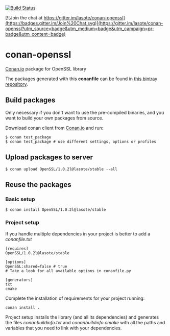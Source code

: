 [![Build Status](https://travis-ci.org/lasote/conan-openssl.svg?branch=master)](https://travis-ci.org/lasote/conan-openssl)

[![Join the chat at https://gitter.im/lasote/conan-openssl](https://badges.gitter.im/Join%20Chat.svg)](https://gitter.im/lasote/conan-openssl?utm_source=badge&utm_medium=badge&utm_campaign=pr-badge&utm_content=badge)

# conan-openssl

[Conan.io](https://conan.io) package for OpenSSL library

The packages generated with this **conanfile** can be found in [this bintray repository](https://bintray.com/conan-community/conan/OpenSSL:conan).

## Build packages

Only necessary if you don't want to use the pre-compiled binaries, and you want to build your own packages from source.

Download conan client from [Conan.io](https://conan.io) and run:

    $ conan test_package
    $ conan test_package # use different settings, options or profiles 
    
## Upload packages to server

    $ conan upload OpenSSL/1.0.2l@lasote/stable --all
    
## Reuse the packages

### Basic setup

    $ conan install OpenSSL/1.0.2l@lasote/stable
    
### Project setup

If you handle multiple dependencies in your project is better to add a *conanfile.txt*
    
    [requires]
    OpenSSL/1.0.2l@lasote/stable

    [options]
    OpenSSL:shared=false # true
    # Take a look for all available options in conanfile.py
    
    [generators]
    txt
    cmake

Complete the installation of requirements for your project running:

    conan install .

Project setup installs the library (and all its dependencies) and generates the files *conanbuildinfo.txt* and *conanbuildinfo.cmake* with all the paths and variables that you need to link with your dependencies.
